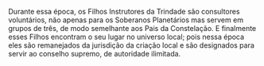 ﻿Durante essa época, os Filhos Instrutores da Trindade são consultores voluntários, não apenas para os Soberanos Planetários mas servem em grupos de três, de modo semelhante aos Pais da Constelação. E finalmente esses Filhos encontram o seu lugar no universo local; pois nessa época eles são remanejados da jurisdição da criação local e são designados para servir ao conselho supremo, de autoridade ilimitada.